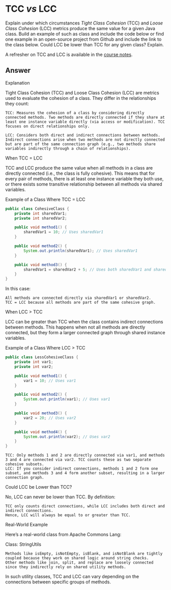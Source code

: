 # TCC *vs* LCC

Explain under which circumstances *Tight Class Cohesion* (TCC) and *Loose Class Cohesion* (LCC) metrics produce the same value for a given Java class. Build an example of such as class and include the code below or find one example in an open-source project from Github and include the link to the class below. Could LCC be lower than TCC for any given class? Explain.

A refresher on TCC and LCC is available in the [course notes](https://oscarlvp.github.io/vandv-classes/#cohesion-graph).

## Answer

Explanation

Tight Class Cohesion (TCC) and Loose Class Cohesion (LCC) are metrics used to evaluate the cohesion of a class. They differ in the relationships they count:

    TCC: Measures the cohesion of a class by considering directly connected methods. Two methods are directly connected if they share at least one instance variable directly (via access or modification). TCC focuses on direct relationships only.

    LCC: Considers both direct and indirect connections between methods. Indirect connections arise when two methods are not directly connected but are part of the same connection graph (e.g., two methods share variables indirectly through a chain of relationships).

When TCC = LCC

TCC and LCC produce the same value when all methods in a class are directly connected (i.e., the class is fully cohesive). This means that for every pair of methods, there is at least one instance variable they both use, or there exists some transitive relationship between all methods via shared variables.

Example of a Class Where TCC = LCC
```java
public class CohesiveClass {
    private int sharedVar1;
    private int sharedVar2;

    public void method1() {
        sharedVar1 = 10; // Uses sharedVar1
    }

    public void method2() {
        System.out.println(sharedVar1); // Uses sharedVar1
    }

    public void method3() {
        sharedVar1 = sharedVar2 + 5; // Uses both sharedVar1 and sharedVar2
    }
}
```
In this case:

    All methods are connected directly via sharedVar1 or sharedVar2.
    TCC = LCC because all methods are part of the same cohesive graph.

When LCC > TCC

LCC can be greater than TCC when the class contains indirect connections between methods. This happens when not all methods are directly connected, but they form a larger connected graph through shared instance variables.

Example of a Class Where LCC > TCC
```Java
public class LessCohesiveClass {
    private int var1;
    private int var2;

    public void method1() {
        var1 = 10; // Uses var1
    }

    public void method2() {
        System.out.println(var1); // Uses var1
    }

    public void method3() {
        var2 = 20; // Uses var2
    }

    public void method4() {
        System.out.println(var2); // Uses var2
    }
}
```
    TCC: Only methods 1 and 2 are directly connected via var1, and methods 3 and 4 are connected via var2. TCC counts these as two separate cohesive subsets.
    LCC: If you consider indirect connections, methods 1 and 2 form one subset, and methods 3 and 4 form another subset, resulting in a larger connection graph.

Could LCC be Lower than TCC?

No, LCC can never be lower than TCC. By definition:

    TCC only counts direct connections, while LCC includes both direct and indirect connections.
    Hence, LCC will always be equal to or greater than TCC.

Real-World Example

Here’s a real-world class from Apache Commons Lang:

Class: StringUtils

    Methods like isEmpty, isNotEmpty, isBlank, and isNotBlank are tightly coupled because they work on shared logic around string checks.
    Other methods like join, split, and replace are loosely connected since they indirectly rely on shared utility methods.

In such utility classes, TCC and LCC can vary depending on the connections between specific groups of methods.
